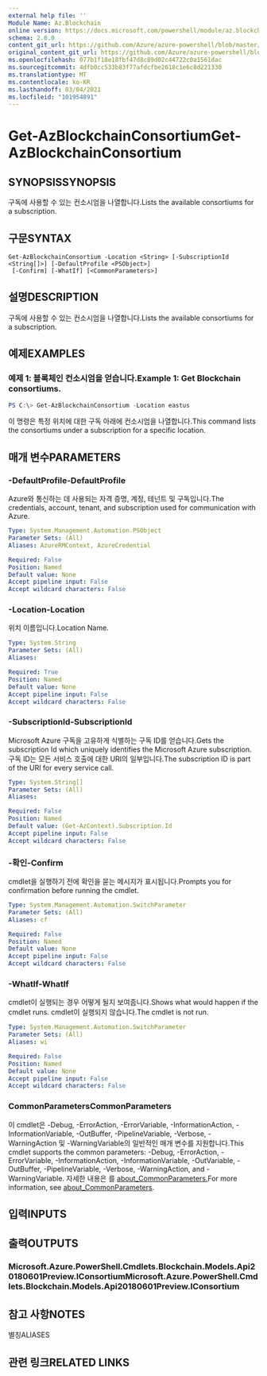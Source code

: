 ```yaml
---
external help file: ''
Module Name: Az.Blockchain
online version: https://docs.microsoft.com/powershell/module/az.blockchain/get-azblockchainconsortium
schema: 2.0.0
content_git_url: https://github.com/Azure/azure-powershell/blob/master/src/Blockchain/help/Get-AzBlockchainConsortium.md
original_content_git_url: https://github.com/Azure/azure-powershell/blob/master/src/Blockchain/help/Get-AzBlockchainConsortium.md
ms.openlocfilehash: 077b1f18e18fbf47d8c89d02c44722c0a1561dac
ms.sourcegitcommit: 4dfb0cc533b83f77afdcfbe2618c1e6c8d221330
ms.translationtype: MT
ms.contentlocale: ko-KR
ms.lasthandoff: 03/04/2021
ms.locfileid: "101954891"
---
```

# <span data-ttu-id="07295-101">Get-AzBlockchainConsortium</span><span class="sxs-lookup"><span data-stu-id="07295-101">Get-AzBlockchainConsortium</span></span>

## <span data-ttu-id="07295-102">SYNOPSIS</span><span class="sxs-lookup"><span data-stu-id="07295-102">SYNOPSIS</span></span>
<span data-ttu-id="07295-103">구독에 사용할 수 있는 컨소시엄을 나열합니다.</span><span class="sxs-lookup"><span data-stu-id="07295-103">Lists the available consortiums for a subscription.</span></span>

## <span data-ttu-id="07295-104">구문</span><span class="sxs-lookup"><span data-stu-id="07295-104">SYNTAX</span></span>

```
Get-AzBlockchainConsortium -Location <String> [-SubscriptionId <String[]>] [-DefaultProfile <PSObject>]
 [-Confirm] [-WhatIf] [<CommonParameters>]
```

## <span data-ttu-id="07295-105">설명</span><span class="sxs-lookup"><span data-stu-id="07295-105">DESCRIPTION</span></span>
<span data-ttu-id="07295-106">구독에 사용할 수 있는 컨소시엄을 나열합니다.</span><span class="sxs-lookup"><span data-stu-id="07295-106">Lists the available consortiums for a subscription.</span></span>

## <span data-ttu-id="07295-107">예제</span><span class="sxs-lookup"><span data-stu-id="07295-107">EXAMPLES</span></span>

### <span data-ttu-id="07295-108">예제 1: 블록체인 컨소시엄을 얻습니다.</span><span class="sxs-lookup"><span data-stu-id="07295-108">Example 1: Get Blockchain consortiums.</span></span>
```powershell
PS C:\> Get-AzBlockchainConsortium -Location eastus

```

<span data-ttu-id="07295-109">이 명령은 특정 위치에 대한 구독 아래에 컨소시엄을 나열합니다.</span><span class="sxs-lookup"><span data-stu-id="07295-109">This command lists the consortiums under a subscription for a specific location.</span></span>

## <span data-ttu-id="07295-110">매개 변수</span><span class="sxs-lookup"><span data-stu-id="07295-110">PARAMETERS</span></span>

### <span data-ttu-id="07295-111">-DefaultProfile</span><span class="sxs-lookup"><span data-stu-id="07295-111">-DefaultProfile</span></span>
<span data-ttu-id="07295-112">Azure와 통신하는 데 사용되는 자격 증명, 계정, 테넌트 및 구독입니다.</span><span class="sxs-lookup"><span data-stu-id="07295-112">The credentials, account, tenant, and subscription used for communication with Azure.</span></span>

```yaml
Type: System.Management.Automation.PSObject
Parameter Sets: (All)
Aliases: AzureRMContext, AzureCredential

Required: False
Position: Named
Default value: None
Accept pipeline input: False
Accept wildcard characters: False
```

### <span data-ttu-id="07295-113">-Location</span><span class="sxs-lookup"><span data-stu-id="07295-113">-Location</span></span>
<span data-ttu-id="07295-114">위치 이름입니다.</span><span class="sxs-lookup"><span data-stu-id="07295-114">Location Name.</span></span>

```yaml
Type: System.String
Parameter Sets: (All)
Aliases:

Required: True
Position: Named
Default value: None
Accept pipeline input: False
Accept wildcard characters: False
```

### <span data-ttu-id="07295-115">-SubscriptionId</span><span class="sxs-lookup"><span data-stu-id="07295-115">-SubscriptionId</span></span>
<span data-ttu-id="07295-116">Microsoft Azure 구독을 고유하게 식별하는 구독 ID를 얻습니다.</span><span class="sxs-lookup"><span data-stu-id="07295-116">Gets the subscription Id which uniquely identifies the Microsoft Azure subscription.</span></span>
<span data-ttu-id="07295-117">구독 ID는 모든 서비스 호출에 대한 URI의 일부입니다.</span><span class="sxs-lookup"><span data-stu-id="07295-117">The subscription ID is part of the URI for every service call.</span></span>

```yaml
Type: System.String[]
Parameter Sets: (All)
Aliases:

Required: False
Position: Named
Default value: (Get-AzContext).Subscription.Id
Accept pipeline input: False
Accept wildcard characters: False
```

### <span data-ttu-id="07295-118">-확인</span><span class="sxs-lookup"><span data-stu-id="07295-118">-Confirm</span></span>
<span data-ttu-id="07295-119">cmdlet을 실행하기 전에 확인을 묻는 메시지가 표시됩니다.</span><span class="sxs-lookup"><span data-stu-id="07295-119">Prompts you for confirmation before running the cmdlet.</span></span>

```yaml
Type: System.Management.Automation.SwitchParameter
Parameter Sets: (All)
Aliases: cf

Required: False
Position: Named
Default value: None
Accept pipeline input: False
Accept wildcard characters: False
```

### <span data-ttu-id="07295-120">-WhatIf</span><span class="sxs-lookup"><span data-stu-id="07295-120">-WhatIf</span></span>
<span data-ttu-id="07295-121">cmdlet이 실행되는 경우 어떻게 될지 보여줍니다.</span><span class="sxs-lookup"><span data-stu-id="07295-121">Shows what would happen if the cmdlet runs.</span></span>
<span data-ttu-id="07295-122">cmdlet이 실행되지 않습니다.</span><span class="sxs-lookup"><span data-stu-id="07295-122">The cmdlet is not run.</span></span>

```yaml
Type: System.Management.Automation.SwitchParameter
Parameter Sets: (All)
Aliases: wi

Required: False
Position: Named
Default value: None
Accept pipeline input: False
Accept wildcard characters: False
```

### <span data-ttu-id="07295-123">CommonParameters</span><span class="sxs-lookup"><span data-stu-id="07295-123">CommonParameters</span></span>
<span data-ttu-id="07295-124">이 cmdlet은 -Debug, -ErrorAction, -ErrorVariable, -InformationAction, -InformationVariable, -OutBuffer, -PipelineVariable, -Verbose, -WarningAction 및 -WarningVariable의 일반적인 매개 변수를 지원합니다.</span><span class="sxs-lookup"><span data-stu-id="07295-124">This cmdlet supports the common parameters: -Debug, -ErrorAction, -ErrorVariable, -InformationAction, -InformationVariable, -OutVariable, -OutBuffer, -PipelineVariable, -Verbose, -WarningAction, and -WarningVariable.</span></span> <span data-ttu-id="07295-125">자세한 내용은 를 [about_CommonParameters.](http://go.microsoft.com/fwlink/?LinkID=113216)</span><span class="sxs-lookup"><span data-stu-id="07295-125">For more information, see [about_CommonParameters](http://go.microsoft.com/fwlink/?LinkID=113216).</span></span>

## <span data-ttu-id="07295-126">입력</span><span class="sxs-lookup"><span data-stu-id="07295-126">INPUTS</span></span>

## <span data-ttu-id="07295-127">출력</span><span class="sxs-lookup"><span data-stu-id="07295-127">OUTPUTS</span></span>

### <span data-ttu-id="07295-128">Microsoft.Azure.PowerShell.Cmdlets.Blockchain.Models.Api20180601Preview.IConsortium</span><span class="sxs-lookup"><span data-stu-id="07295-128">Microsoft.Azure.PowerShell.Cmdlets.Blockchain.Models.Api20180601Preview.IConsortium</span></span>

## <span data-ttu-id="07295-129">참고 사항</span><span class="sxs-lookup"><span data-stu-id="07295-129">NOTES</span></span>

<span data-ttu-id="07295-130">별칭</span><span class="sxs-lookup"><span data-stu-id="07295-130">ALIASES</span></span>

## <span data-ttu-id="07295-131">관련 링크</span><span class="sxs-lookup"><span data-stu-id="07295-131">RELATED LINKS</span></span>

